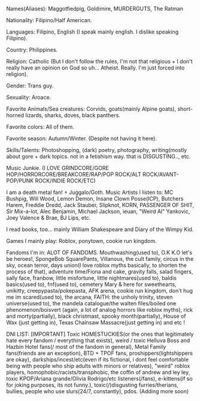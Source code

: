 Names(Aliases): Maggotfiedpig, Goldimire, MURDERGUTS, The Ratman

Nationality: Filipino/Half American.

Languages: Filipino, English (I speak mainly english. I dislike speaking Filipino).

Country: Philippines.

Religion: Catholic (But I don't follow the rules, I'm not that religious + I don't really have an opinion on God so uh... Atheist. Really. I'm just forced into religion).

Gender: Trans guy.

Sexuality: Aroace.

Favorite Animals/Sea creatures: Corvids, goats(mainly Alpine goats), short-horned lizards, sharks, doves, black panthers.

Favorite colors: All of them.

Favorite season: Autumn/Winter. (Despite not having it here).

Skills/Talents: Photoshopping, (dark) poetry, photography, writing(mostly about gore + dark topics. not in a fetishism way. that is DISGUSTING.., etc.

Music Junkie. (I LOVE GRINDCORE/GORE HOP/HORRORCORE/BREAKCORE/RAP/POP ROCK/ALT ROCK/AVANT-POP/PUNK ROCK/INDIE ROCK/ETC)

I am a death metal fan! + Juggalo/Goth.
Music Artists I listen to: MC Bushpig, Will Wood, Lemon Demon, Insane Clown Posse(ICP), Butchers Harem, Freddie Dredd, Jack Stauber, Slipknot, KORN,  PASSENGER OF SHIT, Sir Mix-a-lot, Alec Benjamin, Michael Jackson, ieuan, "Weird Al" Yankovic, Joey Valence & Brae, BJ Lips, etc.

I read books, too... mainly William Shakespeare and Diary of the Wimpy Kid.

Games I mainly play: Roblox, ponytown, cookie run kingdom.

Fandoms I'm in:
ALOT OF FANDOMS.
Mouthwashing(used to), O.K K.O let's be heroes!, SpongeBob SquarePants, Villanous, the cult family, circus in the sky, ocean terror, days union(I love roblox myths basically, to shorten the process of that), adventure time/Fiona and cake, gravity falls, salad fingers, sally face, franbow, little misfortune, little nightmares(used to), baldis basics(used to), fnf(used to), cemetery Mary & here for sweethearts, unikitty, creepypasta/pokepasta, AFK arena, cookie run kingdom, don't hug me im scared(used to), the arcana, FAITH: the unholy trinity, steven universe(used to), the mandela catalogue/the walten files/boiled one phenomenon/boisvert (again, a lot of analog horrors like roblox myths), rick and morty(partially), black christmast, spooky month(partially), House of Wax (just getting in), Texas Chainsaw Massacre(just getting in) and etc !

DNI LIST: [IMPORTANT]
Toxic HOMESTUCKIES(or the ones that legitimately hate every fandom / everything that exists), weird / toxic Helluva Boss and Hazbin Hotel fans(/ most of the fandom in general), Metal Family fans(friends are an exception), BTD + TPOF fans, proshippers(lightshippers are okay), darkships/incest/etc(even if its fictional, i dont feel comfortable being with people who ship adults with minors or relatives), "weird" roblox players, homophobic/racists/transphobic, the coffin of andrew and ley ley, toxic KPOP/Ariana grande/Olivia Rodrigo/etc listeners(/fans), e-kittens(if so for joking purposes, its not funny.), toxic(/)disgusting furries/therians, bullies, people who use slurs(24/7, constantly), pdos.
(Adding more soon)
